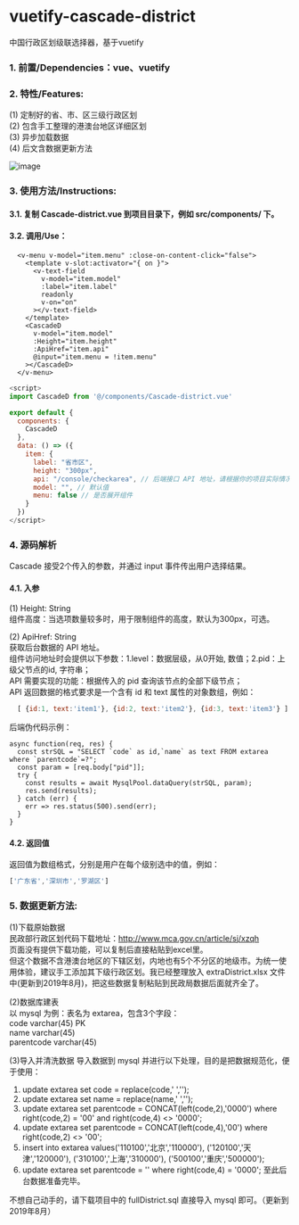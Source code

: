 # vuetify-cascade-district
中国行政区划级联选择器，基于vuetify

### 1. 前置/Dependencies：vue、vuetify

### 2. 特性/Features:
(1) 定制好的省、市、区三级行政区划  
(2) 包含手工整理的港澳台地区详细区划  
(3) 异步加载数据  
(4) 后文含数据更新方法  

![image](https://github.com/cyyssly/vue-vuetify-cascade/blob/master/1.JPG)

### 3. 使用方法/Instructions: 

#### 3.1. 复制 Cascade-district.vue 到项目目录下，例如 src/components/ 下。

#### 3.2. 调用/Use：
```vue
  <v-menu v-model="item.menu" :close-on-content-click="false">
    <template v-slot:activator="{ on }">
      <v-text-field
        v-model="item.model"
        :label="item.label"
        readonly
        v-on="on"
      ></v-text-field>
    </template>
    <CascadeD
      v-model="item.model"
      :Height="item.height"
      :ApiHref="item.api"
      @input="item.menu = !item.menu"
    ></CascadeD>
  </v-menu>  
```
```js
<script>
import CascadeD from '@/components/Cascade-district.vue'

export default {
  components: {
    CascadeD
  },
  data: () => ({
    item: {
      label: "省市区",
      height: "300px",
      api: "/console/checkarea", // 后端接口 API 地址，请根据你的项目实际情况修改
      model: "", // 默认值
      menu: false // 是否展开组件
    }
  })
</script>
```

### 4. 源码解析
Cascade 接受2个传入的参数，并通过 input 事件传出用户选择结果。  

#### 4.1. 入参

(1) Height: String  
组件高度：当选项数量较多时，用于限制组件的高度，默认为300px，可选。  

(2) ApiHref: String  
获取后台数据的 API 地址。  
组件访问地址时会提供以下参数：1.level：数据层级，从0开始, 数值；2.pid：上级父节点的id, 字符串；  
API 需要实现的功能：根据传入的 pid 查询该节点的全部下级节点；  
API 返回数据的格式要求是一个含有 id 和 text 属性的对象数组，例如：  
```js
  [ {id:1, text:'item1'}, {id:2, text:'item2'}, {id:3, text:'item3'} ]  
```
后端伪代码示例：
```node
async function(req, res) {
  const strSQL = "SELECT `code` as id,`name` as text FROM extarea where `parentcode`=?";
  const param = [req.body["pid"]];
  try {
    const results = await MysqlPool.dataQuery(strSQL, param);
    res.send(results);
  } catch (err) {
    err => res.status(500).send(err);
  }
}
```
#### 4.2. 返回值

返回值为数组格式，分别是用户在每个级别选中的值，例如：
```js
['广东省','深圳市','罗湖区']  
```
### 5. 数据更新方法:

(1)下载原始数据  
民政部行政区划代码下载地址：http://www.mca.gov.cn/article/sj/xzqh  
页面没有提供下载功能，可以复制后直接粘贴到excel里。  
但这个数据不含港澳台地区的下辖区划，内地也有5个不分区的地级市。为统一使用体验，建议手工添加其下级行政区划。我已经整理放入 extraDistrict.xlsx 文件中(更新到2019年8月)，把这些数据复制粘贴到民政局数据后面就齐全了。 

(2)数据库建表  
以 mysql 为例：表名为 extarea，包含3个字段：  
code varchar(45) PK  
name varchar(45)  
parentcode varchar(45)  

(3)导入并清洗数据
导入数据到 mysql 并进行以下处理，目的是把数据规范化，便于使用：
1. update  extarea set  code = replace(code,' ',''); 
2. update  extarea set  name = replace(name,' ',''); 
3. update extarea set  parentcode = CONCAT(left(code,2),'0000') where right(code,2) = '00' and right(code,4) <> '0000';
4. update extarea set  parentcode = CONCAT(left(code,4),'00') where right(code,2) <> '00';
5. insert into extarea values('110100','北京','110000'), ('120100','天津','120000'), ('310100','上海','310000'), ('500100','重庆','500000');
6. update extarea set  parentcode = '' where right(code,4) = '0000';
至此后台数据准备完毕。

不想自己动手的，请下载项目中的 fullDistrict.sql 直接导入 mysql 即可。（更新到2019年8月）
    
